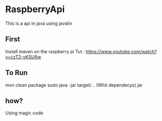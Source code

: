 # RaspberryApi
This is a api in java using javalin


## First
Install maven on the raspberry pi
Tut : https://www.youtube.com/watch?v=czT2-vKSU6w


## To Run
mvn clean package
sudo java -jar target/... (Whit dependecys).jar

## how? 
Using magic code
